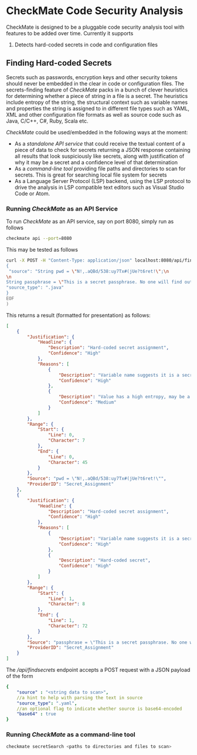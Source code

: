 # CheckMate Code Security Analysis
CheckMate is designed to be a pluggable code security analysis tool with features to be added over time. Currently it supports

1. Detects hard-coded secrets in code and configuration files



## Finding Hard-coded Secrets
Secrets such as passwords, encryption keys and other security tokens should never be embedded in the clear in code or configuration files. The secrets-finding feature of _CheckMate_ packs in a bunch of clever heuristics for determining whether a piece of string in a file is a secret. The heuristics include entropy of the string, the structural context such as variable names and properties the string is assigned to in different file types such as YAML, XML and other configuration file formats as well as source code such as Java, C/C++, C#, Ruby, Scala etc.

_CheckMate_ could be used/embedded in the following ways at the moment:

* As a *standalone API service* that could receive the textual content of a piece of data to check for secrets returning a JSON response containing all results that look suspiciously like secrets, along with justification of why it may be a secret and a confidence level of that determination
* As a *command-line tool* providing file paths and directories to scan for secrets. This is great for searching local file system for secrets
* As a Language Server Protocol (LSP) backend, using the LSP protocol to drive the analysis in LSP compatible text editors such as Visual Studio Code or Atom.


### Running _CheckMate_ as an API Service

To run _CheckMate_ as an API service, say on port 8080, simply run as follows

```bash 
checkmate api --port=8080
```

This may be tested as follows
```bash
curl -X POST -H "Content-Type: application/json" localhost:8080/api/findsecrets -d @<(cat <<EOF
{
 "source": "String pwd = \"N!,.aQBd/538:uy7Tx#(jUe?t6ret!\";\n
\n
String passphrase = \"This is a secret passphrase. No one will find out\";",
"source_type": ".java"
}
EOF
)
```

This returns a result (formatted for presentation) as follows:

```json
[
    {
        "Justification": {
            "Headline": {
                "Description": "Hard-coded secret assignment",
                "Confidence": "High"
            },
            "Reasons": [
                {
                    "Description": "Variable name suggests it is a secret",
                    "Confidence": "High"
                },
                {
                    "Description": "Value has a high entropy, may be a secret",
                    "Confidence": "Medium"
                }
            ]
        },
        "Range": {
            "Start": {
                "Line": 0,
                "Character": 7
            },
            "End": {
                "Line": 0,
                "Character": 45
            }
        },
        "Source": "pwd = \"N!,.aQBd/538:uy7Tx#(jUe?t6ret!\"",
        "ProviderID": "Secret_Assignment"
    },
    {
        "Justification": {
            "Headline": {
                "Description": "Hard-coded secret assignment",
                "Confidence": "High"
            },
            "Reasons": [
                {
                    "Description": "Variable name suggests it is a secret",
                    "Confidence": "High"
                },
                {
                    "Description": "Hard-coded secret",
                    "Confidence": "High"
                }
            ]
        },
        "Range": {
            "Start": {
                "Line": 1,
                "Character": 8
            },
            "End": {
                "Line": 1,
                "Character": 72
            }
        },
        "Source": "passphrase = \"This is a secret passphrase. No one will find out\"",
        "ProviderID": "Secret_Assignment"
    }
]
```

The _/api/findsecrets_ endpoint accepts a POST request with a JSON payload of the form 
```yaml
{
    "source" : "<string data to scan>",
    //a hint to help with parsing the text in source
    "source_type": ".yaml",
    //an optional flag to indicate whether source is base64-encoded 
    "base64" : true 
}
```

### Running _CheckMate_ as a command-line tool
```bash
checkmate secretSearch <paths to directories and files to scan>
```